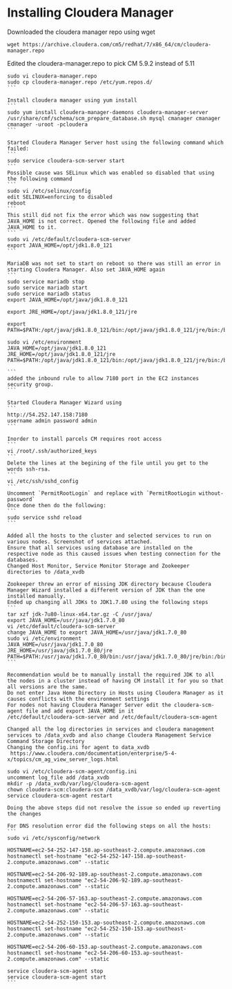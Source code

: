 # Installing Cloudera Manager

Downloaded the cloudera manager repo using wget
```
wget https://archive.cloudera.com/cm5/redhat/7/x86_64/cm/cloudera-manager.repo
```
Edited the cloudera-manager.repo to pick CM 5.9.2 instead of 5.11
````
sudo vi cloudera-manager.repo
sudo cp cloudera-manager.repo /etc/yum.repos.d/
```

Install cloudera manager using yum install
```
sudo yum install cloudera-manager-daemons cloudera-manager-server
/usr/share/cmf/schema/scm_prepare_database.sh mysql cmanager cmanager cmanager -uroot -pcloudera 
```

Started Cloudera Manager Server host using the following command which failed:
```
sudo service cloudera-scm-server start
```
Possible cause was SELinux which was enabled so disabled that using the following command
```
sudo vi /etc/selinux/config
edit SELINUX=enforcing to disabled
reboot
```
This still did not fix the error which was now suggesting that JAVA_HOME is not correct. Opened the following file and added JAVA_HOME to it.
```
sudo vi /etc/default/cloudera-scm-server
export JAVA_HOME=/opt/jdk1.8.0_121
```

MariaDB was not set to start on reboot so there was still an error in starting Cloudera Manager. Also set JAVA_HOME again
```
sudo service mariadb stop
sudo service mariadb start
sudo service mariadb status
export JAVA_HOME=/opt/java/jdk1.8.0_121

export JRE_HOME=/opt/java/jdk1.8.0_121/jre

export PATH=$PATH:/opt/java/jdk1.8.0_121/bin:/opt/java/jdk1.8.0_121/jre/bin:/bin

sudo vi /etc/environment
JAVA_HOME=/opt/java/jdk1.8.0_121
JRE_HOME=/opt/java/jdk1.8.0_121/jre
PATH=$PATH:/opt/java/jdk1.8.0_121/bin:/opt/java/jdk1.8.0_121/jre/bin:/bin

```
added the inbound rule to allow 7180 port in the EC2 instances security group.
```

Started Cloudera Manager Wizard using
```
http://54.252.147.158:7180
username admin password admin
```

Inorder to install parcels CM requires root access
```
vi /root/.ssh/authorized_keys
```
Delete the lines at the begining of the file until you get to the words ssh-rsa.
```
vi /etc/ssh/sshd_config
```
Uncomment `PermitRootLogin` and replace with `PermitRootLogin without-password`
Once done then do the following:
```
sudo service sshd reload
```

Added all the hosts to the cluster and selected services to run on various nodes. Screenshot of services attached.
Ensure that all services using database are installed on the respective node as this caused issues when testing connection for the databases.
Changed Host Monitor, Service Monitor Storage and Zookeeper directories to /data_xvdb

Zookeeper threw an error of missing JDK directory because Cloudera Manager Wizard installed a different version of JDK than the one installed manually.
Ended up changing all JDKs to JDK1.7.80 using the following steps
```
tar xzf jdk-7u80-linux-x64.tar.gz -C /usr/java/
export JAVA_HOME=/usr/java/jdk1.7.0_80
vi /etc/default/cloudera-scm-server
change JAVA_HOME to export JAVA_HOME=/usr/java/jdk1.7.0_80
sudo vi /etc/environment
JAVA_HOME=/usr/java/jdk1.7.0_80
JRE_HOME=/usr/java/jdk1.7.0_80/jre
PATH=$PATH:/usr/java/jdk1.7.0_80/bin:/usr/java/jdk1.7.0_80/jre/bin:/bin
```

Recommendation would be to manually install the required JDK to all the nodes in a cluster instead of having CM install it for you so that all versions are the same.
Do not enter Java Home Directory in Hosts using Cloudera Manager as it causes conflicts with the environment settings
For nodes not having Cloudera Manager Server edit the cloudera-scm-agent file and add export JAVA_HOME in it
/etc/default/cloudera-scm-server and /etc/default/cloudera-scm-agent

Changed all the log directories in services and cloudera management services to /data_xvdb and also change Cloudera Management Service Command Storage Directory
Changing the config.ini for agent to data_xvdb
 https://www.cloudera.com/documentation/enterprise/5-4-x/topics/cm_ag_view_server_logs.html

sudo vi /etc/cloudera-scm-agent/config.ini
uncomment log_file add /data_xvdb
mkdir -p /data_xvdb/var/log/cloudera-scm-agent
chown cloudera-scm:cloudera-scm /data_xvdb/var/log/cloudera-scm-agent
service cloudera-scm-agent restart

Doing the above steps did not resolve the issue so ended up reverting the changes

For DNS resolution error did the following steps on all the hosts:
```
sudo vi /etc/sysconfig/network

HOSTNAME=ec2-54-252-147-158.ap-southeast-2.compute.amazonaws.com
hostnamectl set-hostname "ec2-54-252-147-158.ap-southeast-2.compute.amazonaws.com" --static

HOSTNAME=ec2-54-206-92-189.ap-southeast-2.compute.amazonaws.com 
hostnamectl set-hostname "ec2-54-206-92-189.ap-southeast-2.compute.amazonaws.com" --static

HOSTNAME=ec2-54-206-57-163.ap-southeast-2.compute.amazonaws.com 
hostnamectl set-hostname "ec2-54-206-57-163.ap-southeast-2.compute.amazonaws.com" --static

HOSTNAME=ec2-54-252-150-153.ap-southeast-2.compute.amazonaws.com 
hostnamectl set-hostname "ec2-54-252-150-153.ap-southeast-2.compute.amazonaws.com" --static

HOSTNAME=ec2-54-206-60-153.ap-southeast-2.compute.amazonaws.com 
hostnamectl set-hostname "ec2-54-206-60-153.ap-southeast-2.compute.amazonaws.com" --static

service cloudera-scm-agent stop
service cloudera-scm-agent start
```